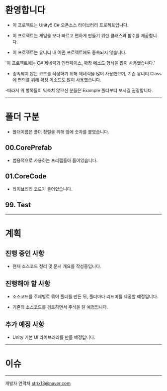 # 환영합니다
- 이 프로젝트는 Unity5 C# 오픈소스 라이브러리 프로젝트입니다.

- 이 프로젝트는 게임을 보다 빠르고 편하게 만들기 위한 클래스와 함수를 제공합니다.

- 이 프로젝트는 유니티 내 어떤 프로젝트에도 종속되지 않습니다.

`이 프로젝트에는 C# 제네릭과 인터페이스, 확장 메소드 형식을 많이 사용했습니다.'

- 종속되지 않는 코드를 작성하기 위해 제네릭을 많이 사용했으며,
기존 유니티 Class에 편의를 위해 확장 메소드도 많이 사용했습니다.

-따라서 위 항목들이 익숙치 않으신 분들은 Example 폴더부터 보시길 권장합니다.

---
# 폴더 구분
- 폴더이름은 폴더 정렬을 위해 앞에 숫자를 붙였습니다. 

## 00.CorePrefab
- 범용적으로 사용하는 프리팹들아 들어있습니다.

## 01.CoreCode
- 라이브러리 코드가 들어있습니다.

## 99. Test

---

# 계획
## 진행 중인 사항

- 현재 소스코드 정리 및 문서 개요를 작성중입니다.

## 진행해야 할 사항

- 소스코드를 주제별로 묶어 폴더를 만든 뒤, 폴더마다 리드미를 제공할 예정입니다.

- 기존의 소스코드를 검토하면서 주석을 달 예정입니다.

## 추가 예정 사항

- Unity 기본 UI 라이브러리를 만들 예정입니다.

---
# 이슈

---
개발자 연락처
strix13@naver.com